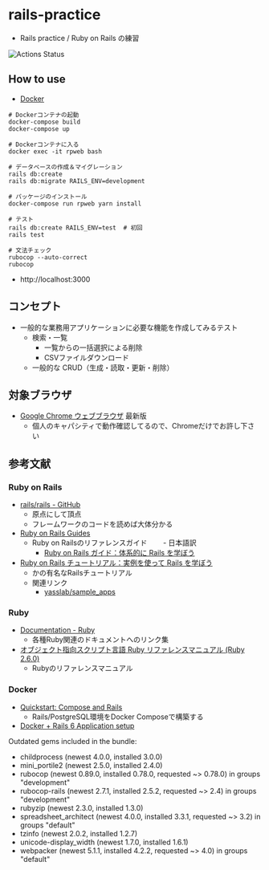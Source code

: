 # rails-practice
- Rails practice / Ruby on Rails の練習

![Actions Status](https://github.com/noranuko13/rails-practice/workflows/CI/badge.svg)


## How to use
- [Docker](https://www.docker.com/)
```shell script
# Dockerコンテナの起動
docker-compose build
docker-compose up

# Dockerコンテナに入る
docker exec -it rpweb bash

# データベースの作成＆マイグレーション
rails db:create
rails db:migrate RAILS_ENV=development

# パッケージのインストール
docker-compose run rpweb yarn install

# テスト
rails db:create RAILS_ENV=test  # 初回
rails test

# 文法チェック
rubocop --auto-correct
rubocop
```
- http://localhost:3000


## コンセプト
- 一般的な業務用アプリケーションに必要な機能を作成してみるテスト
  - 検索・一覧
    - 一覧からの一括選択による削除
    - CSVファイルダウンロード
  - 一般的な CRUD（生成・読取・更新・削除）


## 対象ブラウザ
- [Google Chrome ウェブブラウザ](https://www.google.com/intl/ja_jp/chrome/) 最新版
  - 個人のキャパシティで動作確認してるので、Chromeだけでお許し下さい


## 参考文献

### Ruby on Rails
- [rails/rails - GitHub](https://github.com/rails/rails)
  - 原点にして頂点
  - フレームワークのコードを読めば大体分かる
- [Ruby on Rails Guides](https://guides.rubyonrails.org/)
  - Ruby on Railsのリファレンスガイド
　　- 日本語訳
    - [Ruby on Rails ガイド：体系的に Rails を学ぼう](https://railsguides.jp/)
- [Ruby on Rails チュートリアル：実例を使って Rails を学ぼう](https://railstutorial.jp/)
  - かの有名なRailsチュートリアル
  - 関連リンク
    - [yasslab/sample_apps](https://github.com/yasslab/sample_apps)

### Ruby
- [Documentation - Ruby](https://www.ruby-lang.org/ja/documentation/)
  - 各種Ruby関連のドキュメントへのリンク集
- [オブジェクト指向スクリプト言語 Ruby リファレンスマニュアル (Ruby 2.6.0)](https://docs.ruby-lang.org/ja/2.6.0/doc/index.html)
  - Rubyのリファレンスマニュアル

### Docker
- [Quickstart: Compose and Rails](https://docs.docker.com/compose/rails/)
  - Rails/PostgreSQL環境をDocker Composeで構築する
- [Docker + Rails 6 Application setup](https://rubyinrails.com/2019/03/29/dockerify-rails-6-application-setup/)


Outdated gems included in the bundle:
  * childprocess (newest 4.0.0, installed 3.0.0)
  * mini_portile2 (newest 2.5.0, installed 2.4.0)
  * rubocop (newest 0.89.0, installed 0.78.0, requested ~> 0.78.0) in groups "development"
  * rubocop-rails (newest 2.7.1, installed 2.5.2, requested ~> 2.4) in groups "development"
  * rubyzip (newest 2.3.0, installed 1.3.0)
  * spreadsheet_architect (newest 4.0.0, installed 3.3.1, requested ~> 3.2) in groups "default"
  * tzinfo (newest 2.0.2, installed 1.2.7)
  * unicode-display_width (newest 1.7.0, installed 1.6.1)
  * webpacker (newest 5.1.1, installed 4.2.2, requested ~> 4.0) in groups "default"

